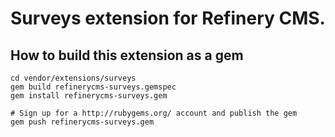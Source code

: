 # Surveys extension for Refinery CMS.

## How to build this extension as a gem

    cd vendor/extensions/surveys
    gem build refinerycms-surveys.gemspec
    gem install refinerycms-surveys.gem

    # Sign up for a http://rubygems.org/ account and publish the gem
    gem push refinerycms-surveys.gem